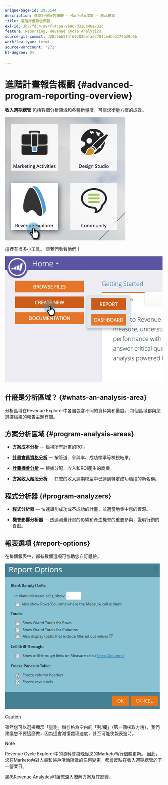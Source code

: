 ```yaml
---
unique-page-id: 2953144
description: 進階計畫報告概觀 — Marketo檔案 — 產品檔案
title: 進階計畫報告概觀
exl-id: 3b77fd34-a94f-4c6a-9b96-d326b46e731c
feature: Reporting, Revenue Cycle Analytics
source-git-commit: d20a9bb584f69282eefae3704ce4be2179b29d0b
workflow-type: tm+mt
source-wordcount: '271'
ht-degree: 0%

---
```


# 進階計畫報告概觀 {#advanced-program-reporting-overview}

**收入週期總管** 包括數個分析領域和各種新量度，可讓您衡量方案的成效。

![](assets/rev.png)

這裡有很多小工具。 讓我們看看他們！

![](assets/image2015-4-30-10-3a15-3a17.png)

## 什麼是分析區域？ {#whats-an-analysis-area}

分析區域在Revenue Explorer中各自包含不同的資料集和量度。 每個區域都與您選擇檢視的報告主題有關。

## 方案分析區域 {#program-analysis-areas}

* **[方案成本分析](understanding-the-program-cost-analysis-area.md)**  — 檢視所有計畫的ROI。

* **[計畫會員資格分析](understanding-the-program-membership-analysis-area.md)**  — 按管道、參與率、成功標準等檢視結果。

* **[計畫機會分析](understanding-the-program-opportunity-analysis-area.md)**  — 根據分配、收入和ROI產生的商機。

* **[方案收入階段分析](understanding-the-program-revenue-stage-analysis-area.md)**  — 在您的收入週期模型中已達到特定成功階段的新名稱。

## 程式分析器 {#program-analyzers}

* **程式分析器**  — 快速識別成功或不成功的計畫，並適當地集中您的資源。

* **機會影響分析器**  — 透過測量計畫的影響和產生機會的重要參與，證明行銷的貢獻。

## 報表選項 {#report-options}

在每個報表中，都有數個選項可協助您自訂體驗。

![](assets/report-options.png)

>[!CAUTION]
>
>雖然您可以選擇顯示「量測」儲存格為空白的「列/欄」（第一個核取方塊），我們建議您不要這麼做，因為這會減慢處理速度，甚至可能使報表逾時。

>[!NOTE]
>
>Revenue Cycle Explorer中的資料會每晚從您的Marketo執行個體更新。 因此，您在Marketo內對人員和帳戶活動所做的任何變更，都會反映在收入週期總管的下一營業日。

熟悉Revenue Analytics可讓您深入瞭解方案及其影響。
